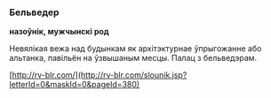 ### Бельведер
**назоўнік, мужчынскі род**

Невялікая вежа над будынкам як архітэктурнае ўпрыгожанне або альтанка, павільён на ўзвышаным месцы. Палац з бельведэрам.

<a rel="author">[http://rv-blr.com/](http://rv-blr.com/slounik.jsp?letterId=0&maskId=0&pageId=380)</a>
